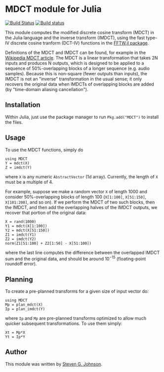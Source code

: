 # MDCT module for Julia

[![Build Status](https://travis-ci.org/stevengj/MDCT.jl.svg?branch=master)](https://travis-ci.org/stevengj/MDCT.jl)
[![Build status](https://ci.appveyor.com/api/projects/status/pl074ibwbl445tal?svg=true)](https://ci.appveyor.com/project/StevenGJohnson/mdct-jl)

This module computes the modified discrete cosine transform (MDCT) in
the Julia language and the inverse transform (IMDCT), using the fast
type-IV discrete cosine tranform (DCT-IV) functions in the
[FFTW.jl package](https://github.com/JuliaMath/FFTW.jl).

Definitions of the MDCT and IMDCT can be found, for example in the
[Wikipedia MDCT
article](http://en.wikipedia.org/wiki/Modified_discrete_cosine_transform).
The MDCT is a linear transformation that takes 2N inputs and produces
N outputs, which is designed to be applied to a sequence of
50%-overlapping blocks of a longer sequence (e.g. audio samples).
Because this is non-square (fewer outputs than inputs), the IMDCT is
not an "inverse" transformation in the usual sense; it only recovers
the original data when IMDCTs of overlapping blocks are added (by
"time-domain aliasing cancellation").

## Installation

Within Julia, just use the package manager to run
`Pkg.add("MDCT")` to install the files.

## Usage

To use the MDCT functions, simply do

    using MDCT
    Y = mdct(X)
    Z = imdct(Y)

where `X` is any numeric `AbstractVector` (1d array).  Currently, the
length of `X` must be a multiple of 4.

For example, suppose we make a random vector `X` of length 1000 and
consider 50%-overlapping blocks of length 100 (`X[1:100]`,
`X[51:150]`, `X[101:200]`, and so on).  If we perform the MDCT of two
such blocks, then the IMDCT, and then add the overlapping halves of
the IMDCT outputs, we recover that portion of the original data:

    X = rand(1000)
    Y1 = mdct(X[1:100])
    Y2 = mdct(X[51:150])
    Z1 = imdct(Y1)
    Z2 = imdct(Y2)
    norm(Z1[51:100] + Z2[1:50] - X[51:100])

where the last line computes the difference between the overlapped
IMDCT sum and the original data, and should be around
10<sup>&minus;15</sup> (floating-point roundoff error).

## Planning

To create a pre-planned transforms for a given size of input vector
do:

    using MDCT
    Mp = plan_mdct(X)
    Ip = plan_imdct(Y)

where `Ip` and `Mp` are pre-planned transforms optimized to allow much
quicker subsequent transformations. To use them simply:


    Xt = Mp*X
    Yt = Ip*Y

## Author

This module was written by [Steven G. Johnson](http://math.mit.edu/~stevenj/).
